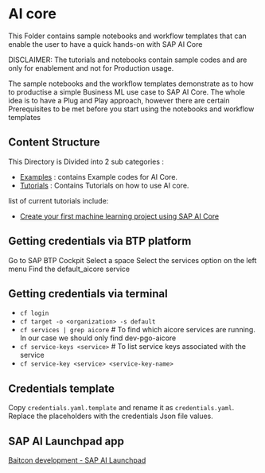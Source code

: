 # AI core

This Folder contains sample notebooks and workflow templates that can enable the user to have a quick hands-on with SAP AI Core

DISCLAIMER: The tutorials and notebooks contain sample codes and are only for enablement and not for Production usage.

The sample notebooks and the workflow templates demonstrate as to how to productise a simple Business ML use case to SAP AI Core. The whole idea is to have a Plug and Play approach, however there are certain Prerequisites to be met before you start using the notebooks and workflow templates

## Content Structure

This Directory is Divided into 2 sub categories :
- [Examples](https://github.com/SAP-samples/ai-core-samples/tree/main/02_ai_core/examples) : contains Example codes for AI Core.
- [Tutorials](https://github.com/SAP-samples/ai-core-samples/tree/main/02_ai_core/tutorials) : Contains Tutorials on how to use AI core.

list of current tutorials include:   
  - [Create your first machine learning project using SAP AI Core](https://github.com/SAP-samples/ai-core-samples/tree/main/02_ai_core/tutorials/01_create_your_first_machine_learning_project_using_sap_ai_core)

## Getting credentials via BTP platform

Go to SAP BTP Cockpit
Select a space
Select the services option on the left menu
Find the default_aicore service

## Getting credentials via terminal

- `cf login`
- `cf target -o <organization> -s default`
- `cf services | grep aicore` # To find which aicore services are running. In our case we should only find dev-pgo-aicore
- `cf service-keys <service>` # To list service keys associated with the service
- `cf service-key <service> <service-key-name>`

## Credentials template

Copy `credentials.yaml.template` and rename it as `credentials.yaml`.
Replace the placeholders with the credentials Json file values.

## SAP AI Launchpad app

[Baitcon development - SAP AI Launchpad](https://baitcondevelopment.ai-launchpad.prod.us-east-1.aws.apps.ml.hana.ondemand.com/)